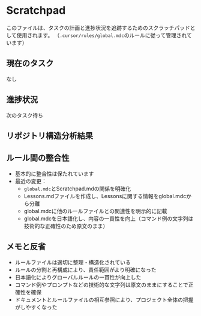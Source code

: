 # Scratchpad

このファイルは、タスクの計画と進捗状況を追跡するためのスクラッチパッドとして使用されます。
（`.cursor/rules/global.mdc`のルールに従って管理されています）

## 現在のタスク

なし

## 進捗状況

次のタスク待ち

## リポジトリ構造分析結果

## ルール間の整合性

- 基本的に整合性は保たれています
- 最近の変更：
  - `global.mdc`とScratchpad.mdの関係を明確化
  - Lessons.mdファイルを作成し、Lessonsに関する情報をglobal.mdcから分離
  - global.mdcに他のルールファイルとの関連性を明示的に記載
  - global.mdcを日本語化し、内容の一貫性を向上（コマンド例の文字列は技術的な正確性のため原文のまま）

## メモと反省

- ルールファイルは適切に整理・構造化されている
- ルールの分割と再構成により、責任範囲がより明確になった
- 日本語化によりグローバルルールの一貫性が向上した
- コマンド例やプロンプトなどの技術的な文字列は原文のままにすることで正確性を確保
- ドキュメントとルールファイルの相互参照により、プロジェクト全体の把握がしやすくなった
